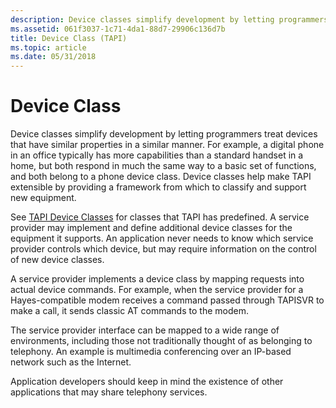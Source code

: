 ```yaml
---
description: Device classes simplify development by letting programmers treat devices that have similar properties in a similar manner.
ms.assetid: 061f3037-1c71-4da1-88d7-29906c136d7b
title: Device Class (TAPI)
ms.topic: article
ms.date: 05/31/2018
---
```


# Device Class

Device classes simplify development by letting programmers treat devices that have similar properties in a similar manner. For example, a digital phone in an office typically has more capabilities than a standard handset in a home, but both respond in much the same way to a basic set of functions, and both belong to a phone device class. Device classes help make TAPI extensible by providing a framework from which to classify and support new equipment.

See [TAPI Device Classes](./tapi-device-classes.md) for classes that TAPI has predefined. A service provider may implement and define additional device classes for the equipment it supports. An application never needs to know which service provider controls which device, but may require information on the control of new device classes.

A service provider implements a device class by mapping requests into actual device commands. For example, when the service provider for a Hayes-compatible modem receives a command passed through TAPISVR to make a call, it sends classic AT commands to the modem.

The service provider interface can be mapped to a wide range of environments, including those not traditionally thought of as belonging to telephony. An example is multimedia conferencing over an IP-based network such as the Internet.

Application developers should keep in mind the existence of other applications that may share telephony services.

 

 
